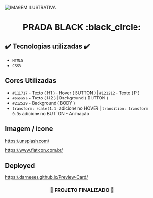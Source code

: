 ![ IMAGEM ILUSTRATIVA ](https://user-images.githubusercontent.com/79709843/191595141-e6274304-20c7-4a4a-abe0-0becfc609ba9.png)

<h1 align="center">
  PRADA BLACK :black_circle:
</h1>


## ✔️ Tecnologias utilizadas  ✔️
- ``HTML5``
- ``CSS3``

## Cores Utilizadas
- ``#111717`` - Texto ( H1 ) - Hover ( BUTTON ) | ``#121212`` - Texto ( P )
- ``#5a5a5a`` - Texto ( H2 ) | Background ( BUTTON )
- ``#212529`` - Background ( BODY )
- ``transform: scale(1.1)`` adicione no HOVER | ``transition: transform 0.3s`` adicione no BUTTON - Animação

## Imagem / icone

https://unsplash.com/

https://www.flaticon.com/br/


## Deployed

https://darneees.github.io/Preview-Card/

<h3 align="center">

  :construction: PROJETO FINALIZADO :construction:
  
</h3>
